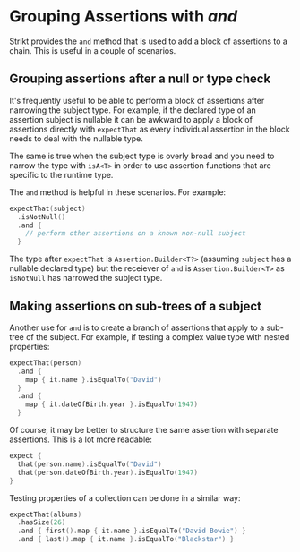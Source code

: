 ---
---

# Grouping Assertions with _and_

Strikt provides the `and` method that is used to add a block of assertions to a chain.
This is useful in a couple of scenarios.

## Grouping assertions after a null or type check

It's frequently useful to be able to perform a block of assertions after narrowing the subject type.
For example, if the declared type of an assertion subject is nullable it can be awkward to apply a block of assertions directly with `expectThat` as every individual assertion in the block needs to deal with the nullable type.

The same is true when the subject type is overly broad and you need to narrow the type with `isA<T>` in order to use assertion functions that are specific to the runtime type.

The `and` method is helpful in these scenarios.
For example:

```kotlin
expectThat(subject)  
  .isNotNull()   
  .and {
    // perform other assertions on a known non-null subject 
  }
```

The type after `expectThat` is `Assertion.Builder<T?>` (assuming `subject` has a nullable declared type) but the receiever of `and` is `Assertion.Builder<T>` as `isNotNull` has narrowed the subject type.

## Making assertions on sub-trees of a subject

Another use for `and` is to create a branch of assertions that apply to a sub-tree of the subject.
For example, if testing a complex value type with nested properties:

```kotlin
expectThat(person)
  .and {
    map { it.name }.isEqualTo("David")
  }
  .and {
    map { it.dateOfBirth.year }.isEqualTo(1947)
  }
```

Of course, it may be better to structure the same assertion with separate assertions.
This is a lot more readable:

```kotlin
expect {
  that(person.name).isEqualTo("David")
  that(person.dateOfBirth.year).isEqualTo(1947)
}
```

Testing properties of a collection can be done in a similar way:

```kotlin
expectThat(albums)
  .hasSize(26)
  .and { first().map { it.name }.isEqualTo("David Bowie") }
  .and { last().map { it.name }.isEqualTo("Blackstar") }
```
